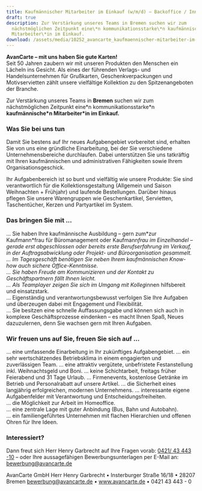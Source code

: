 ```yaml
---
title: Kaufmännischer Mitarbeiter im Einkauf (w/m/d) – Backoffice / Innendienst
draft: true
description: Zur Verstärkung unseres Teams in Bremen suchen wir zum
  nächstmöglichen Zeitpunkt eine\*n kommunikationsstarke\*n kaufmännische\*n
  Mitarbeiter\*in im Einkauf.
download: /assets/media/10252_avancarte_kaufmaennischer-mitarbeiter-im-einkauf-w-m-d-backoffice-innendienst_bremen.pdf
---
```

**AvanCarte – mit uns haben Sie gute Karten!**\
Seit 50 Jahren zaubern wir mit unseren Produkten den Menschen ein Lächeln ins Gesicht. Als eines der führenden Verlags- und Handelsunternehmen für Grußkarten, Geschenkverpackungen und Motivservietten zählt unsere vielfältige Kollektion zu den Spitzenangeboten der Branche.

Zur Verstärkung unseres Teams in **Bremen** suchen wir zum nächstmöglichen Zeitpunkt eine\*n kommunikationsstarke\*n **kaufmännische\*n Mitarbeiter\*in im Einkauf.**

### Was Sie bei uns tun

Damit Sie bestens auf Ihr neues Aufgabengebiet vorbereitet sind, erhalten Sie von uns eine gründliche Einarbeitung, bei der Sie verschiedene Unternehmensbereiche durchlaufen. Dabei unterstützen Sie uns tatkräftig mit Ihren kaufmännischen und administrativen Fähigkeiten sowie Ihrem Organisationsgeschick.

Ihr Aufgabenbereich ist so bunt und vielfältig wie unsere Produkte: Sie sind verantwortlich für die Kollektionsgestaltung (Allgemein und Saison Weihnachten + Frühjahr) und laufende Bestellungen. Darüber hinaus pflegen Sie unsere Warengruppen wie Geschenkartikel, Servietten, Taschentücher, Kerzen und Partyartikel im System.

### Das bringen Sie mit ...

... Sie haben Ihre kaufmännische Ausbildung – gern zum\*zur Kaufmann\*frau für Büromanagement oder Kaufmann*frau im Einzelhandel – gerade erst abgeschlossen oder bereits erste Berufserfahrung im Verkauf, in der Auftragsabwicklung oder Projekt- und Büroorganisation gesammelt.
... Im Tagesgeschäft benötigen Sie neben Ihrem kaufmännischen Know-how auch sichere Office-Kenntnisse.\
... Sie haben Freude am Kommunizieren und der Kontakt zu Geschäftspartnern fällt Ihnen leicht.\
... Als Teamplayer zeigen Sie sich im Umgang mit Kolleg*innen hilfsbereit und einsatzstark.\
... Eigenständig und verantwortungsbewusst verfolgen Sie Ihre Aufgaben und überzeugen dabei mit Engagement und Flexibilität.\
... Sie besitzen eine schnelle Auffassungsgabe und können sich auch in komplexe Geschäftsprozesse eindenken – es macht Ihnen Spaß, Neues dazuzulernen, denn Sie wachsen gern mit Ihren Aufgaben.

### Wir freuen uns auf Sie, freuen Sie sich auf ...

... eine umfassende Einarbeitung in Ihr zukünftiges Aufgabengebiet.
... ein sehr wertschätzendes Betriebsklima in einem engagierten und zuverlässigen Team.
... eine attraktiv vergütete, unbefristete Festanstellung inkl. Weihnachtsgeld und Boni.
...  keine Schichtarbeit, freitags früher Feierabend und 31 Tage Urlaub.
... Firmenevents, kostenlose Getränke im Betrieb und Personalrabatt auf unsere Artikel.
...  die Sicherheit eines langjährig erfolgreichen, modernen Unternehmens.
... interessante eigene Aufgabenfelder mit Verantwortung und Entscheidungsfreiheiten.\
.﻿.. die Möglichkeit zur Arbeit im Homeoffice.\
.﻿.. eine zentrale Lage mit guter Anbindung (Bus, Bahn und Autobahn).\
.﻿.. ein familiengeführtes Unternehmen mit flachen Hierarchien und offenen Ohren für Ihre Ideen.

### Interessiert?

Dann freut sich Herr Henry Garbrecht auf Ihre Fragen vorab: [0421/ 43 443 -10](tel:04214344310) – oder Ihre aussagefähigen Bewerbungsunterlagen per E-Mail an: [bewerbung@avancarte.de](<mailto: bewerbung@avancarte.de>)

AvanCarte GmbH
Herr Henry Garbrecht • Insterburger Straße 16/18 • 28207 Bremen
[bewerbung@avancarte.de](<mailto: bewerbung@avancarte.de>) • www.avancarte.de • 0421 43 443 - 0